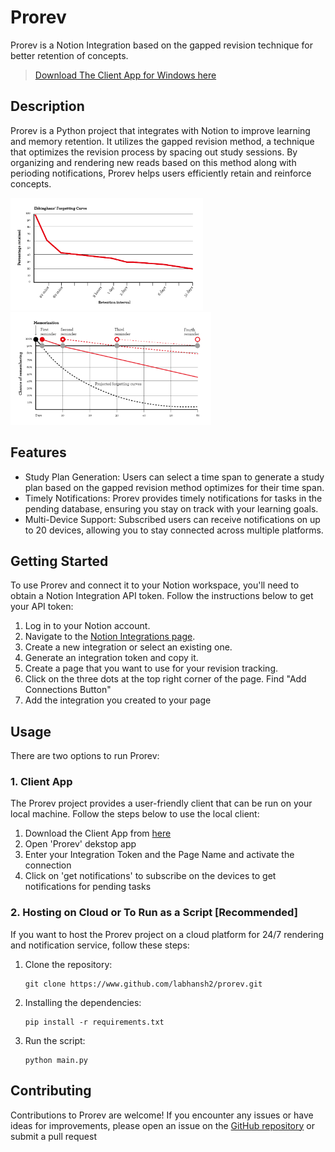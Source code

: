 # Prorev

Prorev is a Notion Integration based on the gapped revision technique for better
retention of concepts.

> [Download The Client App for Windows here](https://drive.google.com/uc?export=download&id=1XzxzJMdJfErjaVR1IypWlfamvSKfYbbj)

## Description

Prorev is a Python project that integrates with Notion to improve learning and
memory retention. It utilizes the gapped revision method, a technique that
optimizes the revision process by spacing out study sessions. By organizing and
rendering new reads based on this method along with perioding notifications,
Prorev helps users efficiently retain and reinforce concepts.

<img src="img/forgetting-v1.png" alt="Image" height="180" />
<img src="img/learning-v1-updated-1024x574.png" alt="Image" height="180" />

## Features

-   Study Plan Generation: Users can select a time span to generate a study plan
    based on the gapped revision method optimizes for their time span.
-   Timely Notifications: Prorev provides timely notifications for tasks in the
    pending database, ensuring you stay on track with your learning goals.
-   Multi-Device Support: Subscribed users can receive notifications on up to 20
    devices, allowing you to stay connected across multiple platforms.

## Getting Started

To use Prorev and connect it to your Notion workspace, you'll need to obtain a
Notion Integration API token. Follow the instructions below to get your API
token:

1. Log in to your Notion account.
2. Navigate to the
   [Notion Integrations page](https://www.notion.so/my-integrations).
3. Create a new integration or select an existing one.
4. Generate an integration token and copy it.
5. Create a page that you want to use for your revision tracking.
6. Click on the three dots at the top right corner of the page. Find "Add
   Connections Button"
7. Add the integration you created to your page

## Usage

There are two options to run Prorev:

### 1. Client App

The Prorev project provides a user-friendly client that can be run on your local
machine. Follow the steps below to use the local client:

1. Download the Client App from
   [here](https://drive.google.com/uc?export=download&id=1XzxzJMdJfErjaVR1IypWlfamvSKfYbbj)
2. Open 'Prorev' dekstop app
3. Enter your Integration Token and the Page Name and activate the connection
4. Click on 'get notifications' to subscribe on the devices to get notifications
   for pending tasks

### 2. Hosting on Cloud or To Run as a Script [Recommended]

If you want to host the Prorev project on a cloud platform for 24/7 rendering
and notification service, follow these steps:

1. Clone the repository:
    ```
    git clone https://www.github.com/labhansh2/prorev.git
    ```
2. Installing the dependencies:
    ```
    pip install -r requirements.txt
    ```
3. Run the script:
    ```
    python main.py
    ```

## Contributing

Contributions to Prorev are welcome! If you encounter any issues or have ideas
for improvements, please open an issue on the
[GitHub repository](https://www.github.com/labhansh2/prorev.git) or submit a
pull request
